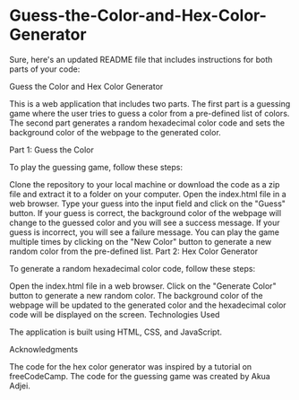 # Guess-the-Color-and-Hex-Color-Generator

Sure, here's an updated README file that includes instructions for both parts of your code:

Guess the Color and Hex Color Generator

This is a web application that includes two parts. The first part is a guessing game where the user tries to guess a color from a pre-defined list of colors. The second part generates a random hexadecimal color code and sets the background color of the webpage to the generated color.

Part 1: Guess the Color

To play the guessing game, follow these steps:

Clone the repository to your local machine or download the code as a zip file and extract it to a folder on your computer.
Open the index.html file in a web browser.
Type your guess into the input field and click on the "Guess" button.
If your guess is correct, the background color of the webpage will change to the guessed color and you will see a success message. If your guess is incorrect, you will see a failure message.
You can play the game multiple times by clicking on the "New Color" button to generate a new random color from the pre-defined list.
Part 2: Hex Color Generator

To generate a random hexadecimal color code, follow these steps:

Open the index.html file in a web browser.
Click on the "Generate Color" button to generate a new random color.
The background color of the webpage will be updated to the generated color and the hexadecimal color code will be displayed on the screen.
Technologies Used

The application is built using HTML, CSS, and JavaScript.

Acknowledgments

The code for the hex color generator was inspired by a tutorial on freeCodeCamp. The code for the guessing game was created by Akua Adjei.





